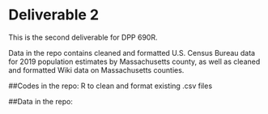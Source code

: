# Deliverable 2
This is the second deliverable for DPP 690R.

Data in the repo contains cleaned and formatted U.S. Census Bureau data for 2019 population estimates by Massachusetts county, as well as cleaned and formatted Wiki data on Massachusetts counties.

##Codes in the repo:
R to clean and format existing .csv files

##Data in the repo:
